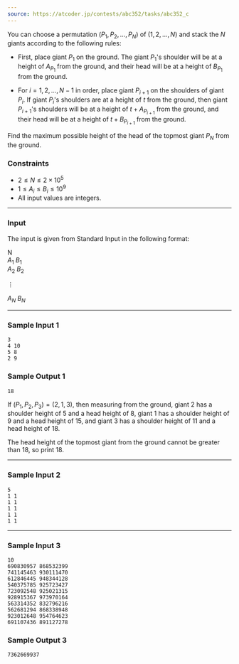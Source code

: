 ```yaml
---
source: https://atcoder.jp/contests/abc352/tasks/abc352_c
---
```



You can choose a permutation $(P_1, P_2, \ldots, P_N)$ of $(1, 2, \ldots, N)$ and stack the $N$ giants according to the following rules:

-   First, place giant $P_1$ on the ground. The giant $P_1$'s shoulder will be at a height of $A_{P_1}$ from the ground, and their head will be at a height of $B_{P_1}$ from the ground.

-   For $i = 1, 2, \ldots, N - 1$ in order, place giant $P_{i + 1}$ on the shoulders of giant $P_i$. If giant $P_i$'s shoulders are at a height of $t$ from the ground, then giant $P_{i + 1}$'s shoulders will be at a height of $t + A_{P_{i + 1}}$ from the ground, and their head will be at a height of $t + B_{P_{i + 1}}$ from the ground.


Find the maximum possible height of the head of the topmost giant $P_N$ from the ground.

### Constraints

-   $2 \leq N \leq 2 \times 10^5$
-   $1 \leq A_i \leq B_i \leq 10^9$
-   All input values are integers.

___

### Input

The input is given from Standard Input in the following format:


N  
$A_1\ B_1$<br> 
$A_2\ B_2$<br>
<html>&#x22ee;</html><br>

$A_N \ B_N$


___

### Sample Input 1

```
3
4 10
5 8
2 9
```

### Sample Output 1

```
18
```

If $(P_1, P_2, P_3) = (2, 1, 3)$, then measuring from the ground, giant $2$ has a shoulder height of $5$ and a head height of $8$, giant $1$ has a shoulder height of $9$ and a head height of $15$, and giant $3$ has a shoulder height of $11$ and a head height of $18$.

The head height of the topmost giant from the ground cannot be greater than $18$, so print $18$.

___

### Sample Input 2

```
5
1 1
1 1
1 1
1 1
1 1
```

___

### Sample Input 3

```
10
690830957 868532399
741145463 930111470
612846445 948344128
540375785 925723427
723092548 925021315
928915367 973970164
563314352 832796216
562681294 868338948
923012648 954764623
691107436 891127278
```

### Sample Output 3

```
7362669937
```